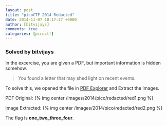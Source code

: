 ```yaml
---
layout: post
title: "picoCTF 2014 Redacted" 
date: 2014-11-07 10:17:27 +0000
author: [bitvijays]
comments: true
categories: [picoctf]
---
```


### Solved by bitvijays

In the excercise, you are given a PDF, but important information is hidden somehow.
>You found a letter that may shed light on recent events.

To solve this, we opened the file in <a href="http://www.rttsoftware.com/">PDF Explorer</a> and Extract the Images. 

PDF Original:
{% img center /images/2014/pico/redacted/red1.png %}

Image Extracted:
{% img center /images/2014/pico/redacted/red2.png %}

The flag is **one_two_three_four**.

